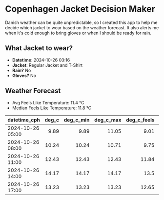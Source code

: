 
# Copenhagen Jacket Decision Maker

Danish weather can be quite unpredictable, so I created this app to help me decide which jacket to wear based on the weather forecast. 
It also alerts me when it's cold enough to bring gloves or when I should be ready for rain.

## What Jacket to wear?

- **Datetime**: 2024-10-26 03:16
- **Jacket**: Regular Jacket and T-Shirt
- **Rain?** No
- **Gloves?** No

## Weather Forecast
- Avg Feels Like Temperature: 11.4 °C
- Median Feels Like Temperature: 11.8 °C

| datetime_cph     |   deg_c |   deg_c_min |   deg_c_max |   deg_c_feels | weather   | wind   | rain   |
|:-----------------|--------:|------------:|------------:|--------------:|:----------|:-------|:-------|
| 2024-10-26 05:00 |    9.89 |        9.89 |       11.05 |          9.01 | Clouds    | Low    | None   |
| 2024-10-26 08:00 |   10.24 |       10.24 |       10.71 |          9.75 | Clouds    | Low    | None   |
| 2024-10-26 11:00 |   12.43 |       12.43 |       12.43 |         11.84 | Clear     | Low    | None   |
| 2024-10-26 14:00 |   14.17 |       14.17 |       14.17 |         13.5  | Clear     | Low    | None   |
| 2024-10-26 17:00 |   13.23 |       13.23 |       13.23 |         12.65 | Clouds    | Low    | None   |
        